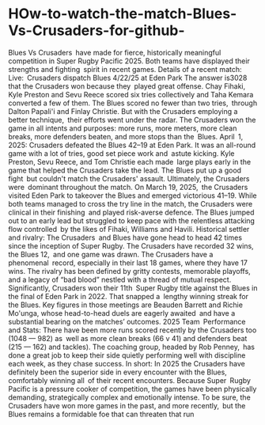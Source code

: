 # HOw-to-watch-the-match-Blues-Vs-Crusaders-for-github-


Blues Vs Crusaders have made for fierce, historically meaningful competition in Super Rugby Pacific 2025. Both teams have displayed their strengths and fighting spirit in recent games.
Details of a recent match:
Live: Crusaders dispatch Blues 4/22/25 at Eden Park The answer is3028 that the Crusaders won because they played great offense. Chay Fihaki, Kyle Preston and Sevu Reece scored six tries collectively and Taha Kemara converted a few of them. The Blues scored no fewer than two tries, through Dalton Papali'i and Finlay Christie. But with the Crusaders employing a better technique, their efforts went under the radar. The Crusaders won the game in all intents and purposes: more runs, more meters, more clean breaks, more defenders beaten, and more stops than the Blues.
April 1, 2025: Crusaders defeated the Blues 42–19 at Eden Park. It was an all-round game with a lot of tries, good set piece work and astute kicking. Kyle Preston, Sevu Reece, and Tom Christie each made large plays early in the game that helped the Crusaders take the lead. The Blues put up a good fight but couldn't match the Crusaders' assault. Ultimately, the Crusaders were dominant throughout the match.
On March 19, 2025, the Crusaders visited Eden Park to takeover the Blues and emerged victorious 41–19. While both teams managed to cross the try line in the match, the Crusaders were clinical in their finishing and played risk-averse defence. The Blues jumped out to an early lead but struggled to keep pace with the relentless attacking flow controlled by the likes of Fihaki, Williams and Havili.
Historical settler and rivalry:
The Crusaders and Blues have gone head to head 42 times since the inception of Super Rugby. The Crusaders have recorded 32 wins, the Blues 12, and one game was drawn. The Crusaders have a phenomenal record, especially in their last 18 games, where they have 17 wins.
The rivalry has been defined by gritty contests, memorable playoffs, and a legacy of “bad blood” nestled with a thread of mutual respect. Significantly, Crusaders won their 11th Super Rugby title against the Blues in the final of Eden Park in 2022. That snapped a lengthy winning streak for the Blues.
Key figures in those meetings are Beauden Barrett and Richie Mo'unga, whose head-to-head duels are eagerly awaited and have a substantial bearing on the matches’ outcomes.
2025 Team Performance and Stats:
There have been more runs scored recently by the Crusaders too (1048 — 982) as well as more clean breaks (66 v 41) and defenders beat (215 — 162) and tackles).
The coaching group, headed by Rob Penney, has done a great job to keep their side quietly performing well with discipline each week, as they chase success.
In short:
In 2025 the Crusaders have definitely been the superior side in every encounter with the Blues, comfortably winning all of their recent encounters. Because Super Rugby Pacific is a pressure cooker of competition, the games have been physically demanding, strategically complex and emotionally intense. To be sure, the Crusaders have won more games in the past, and more recently, but the Blues remains a formidable foe that can threaten that run
